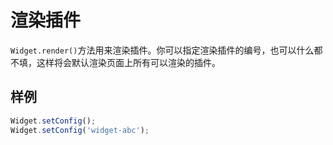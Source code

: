 # 渲染插件

`Widget.render()`方法用来渲染插件。你可以指定渲染插件的编号，也可以什么都不填，这样将会默认渲染页面上所有可以渲染的插件。

## 样例
```JavaScript
Widget.setConfig();
Widget.setConfig('widget-abc');
```
